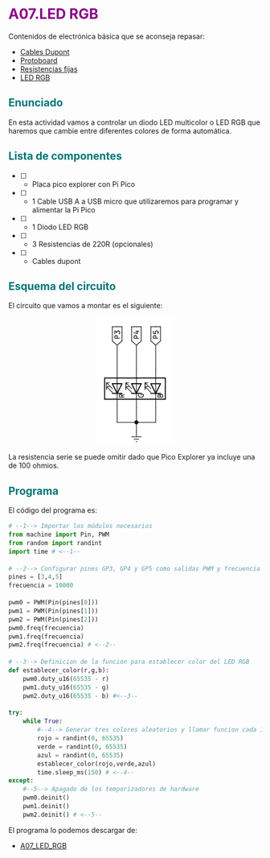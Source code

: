 # <FONT COLOR=#8B008B>A07.LED RGB</font>
Contenidos de electrónica básica que se aconseja repasar:

* [Cables Dupont](https://fgcoca.github.io/Conceptos-basicos-electronica/apartados/cables_conn/#cables-dupont)
* [Protoboard](https://fgcoca.github.io/Conceptos-basicos-electronica/apartados/cables_conn/#protoboard)
* [Resistencias fijas](https://fgcoca.github.io/Conceptos-basicos-electronica/apartados/resistencias/#resistencias-fijas)
* [LED RGB](https://fgcoca.github.io/Conceptos-basicos-electronica/apartados/semi_disc/#led-rgb)

## <FONT COLOR=#007575>**Enunciado**</font>
En esta actividad vamos a controlar un diodo LED multicolor o LED RGB que haremos que cambie entre diferentes colores de forma automática.

## <FONT COLOR=#007575>**Lista de componentes**</font>

* [ ] - Placa pico explorer con Pi Pico
* [ ] - 1 Cable USB A a USB micro que utilizaremos para programar y alimentar la Pi Pico
* [ ] - 1 Diodo LED RGB
* [ ] - 3 Resistencias de 220R (opcionales)
* [ ] - Cables dupont

## <FONT COLOR=#007575>**Esquema del circuito**</font>
El circuito que vamos a montar es el siguiente:

<center>

![A02](../img/activ/A07_e.png)  

</center>

La resistencia serie se puede omitir dado que Pico Explorer ya incluye una de 100 ohmios.

## <FONT COLOR=#007575>**Programa**</font>
El código del programa es:

~~~py
# --1--> Importar los módulos necesarios
from machine import Pin, PWM
from random import randint
import time # <--1--

# --2--> Configurar pines GP3, GP4 y GP5 como salidas PWM y frecuencia de 10 kHz
pines = [3,4,5]
frecuencia = 10000

pwm0 = PWM(Pin(pines[0]))
pwm1 = PWM(Pin(pines[1]))
pwm2 = PWM(Pin(pines[2]))
pwm0.freq(frecuencia)
pwm1.freq(frecuencia)
pwm2.freq(frecuencia) # <--2--

# --3--> Definicion de la funcion para establecer color del LED RGB
def establecer_color(r,g,b):
    pwm0.duty_u16(65535 - r)
    pwm1.duty_u16(65535 - g)
    pwm2.duty_u16(65535 - b) #<--3--
    
try:
    while True:
        #--4--> Generar tres colores aleatorios y llamar funcion cada 150ms
        rojo = randint(0, 65535)
        verde = randint(0, 65535)
        azul = randint(0, 65535)
        establecer_color(rojo,verde,azul)
        time.sleep_ms(150) # <--4--
except:
    #--5--> Apagado de los temporizadores de hardware
    pwm0.deinit()
    pwm1.deinit()
    pwm2.deinit() # <--5--
~~~

El programa lo podemos descargar de:

* [A07_LED_RGB](../programas/A07/A07.py)
